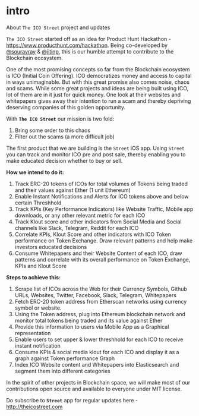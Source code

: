 # intro
About `The ICO Street` project and updates

`The ICO Street` started off as an idea for Product Hunt Hackathon - https://www.producthunt.com/hackathon. Being co-developed by [@souravray](https://github.com/souravray) & [@jitinp](https://github.com/jitip), this is our humble attempt to contribute to the Blockchain ecosystem. 

One of the most promising concepts so far from the Blockchain ecosystem is ICO (Initial Coin Offering). ICO democratizes money and access to capital in ways unimaginable. But with this great promise also comes noise, chaos and scams. While some great projects and ideas are being built using ICO, lot of them are in it just for quick money. One look at their websites and whitepapers gives away their intention to run a scam and thereby depriving deserving companies of this golden opportunity.

With **`The ICO Street`** our mission is two fold: 
1. Bring some order to this chaos
2. Filter out the scams (a more difficult job)

The first product that we are building is the `Street` iOS app. Using `Street` you can track and monitor ICO pre and post sale, thereby enabling you to make educated decision whether to buy or sell. 

**How we intend to do it:**
1. Track ERC-20 tokens of ICOs for total volumes of Tokens being traded and their values against Ether (1 unit Ethereum)
2. Enable Instant Notifications and Alerts for ICO tokens above and below certain Threshhold 
3. Track KPIs (Key Performance Indicators) like Website Traffic, Mobile app downloads, or any other relevant metric for each ICO
4. Track Klout score and other indicators from Social Media and Social channels like Slack, Telegram, Reddit for each ICO
5. Correlate KPIs, Klout Score and other indicators with ICO Token performance on Token Exchange. Draw relevant patterns and help make investors educated decisions
6. Consume Whitepapers and their Website Content of each ICO, draw patterns and correlate with its overall performance on Token Exchange, KPIs and Klout Score

**Steps to achieve this:**
1. Scrape list of ICOs across the Web for their Currency Symbols, Github URLs, Websites, Twitter, Facebook, Slack, Telegram, Whitepapers
2. Fetch ERC-20 token address from Etherscan networks using currency symbol or website. 
3. Using the Token address, plug into Ethereum blockchain network and monitor total tokens being traded and its value against Ether
4. Provide this information to users via Mobile App as a Graphical representation
5. Enable users to set upper & lower threshhold for each ICO to receive instant notification
6. Consume KPIs & social media klout for each ICO and display it as a graph against Token performance Graph
7. Index ICO Website content and Whitepapers into Elasticsearch and segment them into different categories 

In the spirit of other projects in Blockchain space, we will make most of our contributions open source and available to everyone under MIT license. 

Do subscribe to **`Street`** app for regular updates here - http://theicostreet.com
